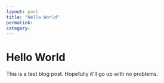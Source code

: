 ```yaml
---
layout: post
title: "Hello World"
permalink: 
category: 
---
```


# Hello World
This is a test blog post. Hopefully it'll go up with no problems.
